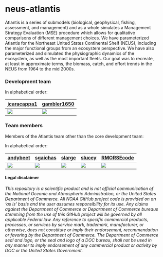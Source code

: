 
<!-- README.md is generated from README.Rmd. Please edit that file -->

# neus-atlantis

<!-- badges: start -->

<!-- badges: end -->

Atlantis is a series of submodels (biological, geophysical, fishing,
assessment, and management) and as a whole simulates a Management
Strategy Evaluation (MSE) procedure which allows for qualitative
comparisons of different management choices. We have parameterized
Atlantis for the Northeast United States Continental Shelf (NEUS),
including the major functional groups from an ecosystem perspective. We
have also parameterized and simulated the physiographic dynamics of the
ecosystem, as well as the most important fleets. Our goal was to
recreate, at least in approximate terms, the biomass, catch, and effort
trends in the NEUS from 1964 to the mid 2000s.

### Development team

In alphabetical order:

| [jcaracappa1](https://github.com/jcaracappa1)                                                      | [gambler1650](https://github.com/gambler1650)                                                     |
| -------------------------------------------------------------------------------------------------- | ------------------------------------------------------------------------------------------------- |
| [![](https://avatars1.githubusercontent.com/u/57966543?s=100&v=4)](https://github.com/jcaracappa1) | [![](https://avatars1.githubusercontent.com/u/5949383?s=100&v=4)](https://github.com/gambler1650) |

### Team members

Members of the Atlantis team other than the core development team:

In alphabetical order:

| [andybeet](https://github.com/andybeet)                                                         | [sgaichas](https://github.com/sgaichas)                                                        | [slarge](https://github.com/slarge)                                                          | [slucey](https://github.com/slucey)                                                          | [RMORSEcode](https://github.com/RMORSEcode)                                                       |
| ----------------------------------------------------------------------------------------------- | ---------------------------------------------------------------------------------------------- | -------------------------------------------------------------------------------------------- | -------------------------------------------------------------------------------------------- | ------------------------------------------------------------------------------------------------- |
| [![](https://avatars1.githubusercontent.com/u/22455149?s=100&v=4)](https://github.com/andybeet) | [![](https://avatars1.githubusercontent.com/u/8172302?s=100&v=4)](https://github.com/sgaichas) | [![](https://avatars1.githubusercontent.com/u/5000131?s=100&v=4)](https://github.com/slarge) | [![](https://avatars1.githubusercontent.com/u/5578254?s=100&v=4)](https://github.com/slucey) | [![](https://avatars1.githubusercontent.com/u/10620840?s=100&v=4)](https://github.com/RMORSEcode) |

#### Legal disclaimer

*This repository is a scientific product and is not official
communication of the National Oceanic and Atmospheric Administration, or
the United States Department of Commerce. All NOAA GitHub project code
is provided on an ‘as is’ basis and the user assumes responsibility for
its use. Any claims against the Department of Commerce or Department of
Commerce bureaus stemming from the use of this GitHub project will be
governed by all applicable Federal law. Any reference to specific
commercial products, processes, or services by service mark, trademark,
manufacturer, or otherwise, does not constitute or imply their
endorsement, recommendation or favoring by the Department of Commerce.
The Department of Commerce seal and logo, or the seal and logo of a DOC
bureau, shall not be used in any manner to imply endorsement of any
commercial product or activity by DOC or the United States Government.*
